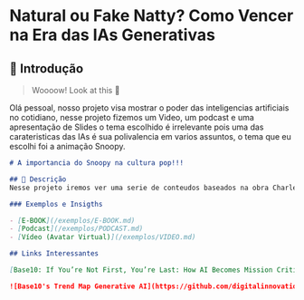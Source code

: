 # Natural ou Fake Natty? Como Vencer na Era das IAs Generativas

## 🚀 Introdução

> Woooow! Look at this 👀

Olá pessoal, nosso projeto visa mostrar o poder das inteligencias artificiais no cotidiano, nesse projeto fizemos um Video, um podcast e uma apresentação de Slides o tema escolhido é irrelevante pois uma das carateristicas das IAs é sua polivalencia em varios assuntos, o tema que eu escolhi foi a animação Snoopy. 


```markdown
# A importancia do Snoopy na cultura pop!!!

## 📒 Descrição
Nesse projeto iremos ver uma serie de conteudos baseados na obra Charles Schulz, roteirazadas e ilustradas por uma inteligencia artificial.

### Exemplos e Insigths

- [E-BOOK](/exemplos/E-BOOK.md)
- [Podcast](/exemplos/PODCAST.md)
- [Vídeo (Avatar Virtual)](/exemplos/VIDEO.md)

## Links Interessantes

[Base10: If You’re Not First, You’re Last: How AI Becomes Mission Critical](https://base10.vc/post/generative-ai-mission-critical/)

![Base10's Trend Map Generative AI](https://github.com/digitalinnovationone/lab-natty-or-not/assets/730492/f4df26e8-f8f7-4419-8252-c69d73ea930c)
